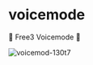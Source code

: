 # voicemode
🦈 Free3 Voicemode 🦈



![voicemod-130t7](https://github.com/Berniholliy/voicemode/assets/161859908/e00717d9-a648-47e7-b458-bbc7058da7fa)
